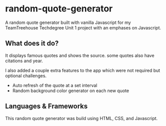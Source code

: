 # random-quote-generator

A random quote generator built with vanilla Javascript for my TeamTreehouse Techdegree Unit 1
project with an emphases on Javascript.

## What does it do?

It displays famous quotes and shows the source. some quotes also have citations and year.

I also added a couple extra features to the app which were not required but optional challenges.

<ul>
  <li>Auto refresh of the quote at a set interval</li>
  <li>Random background color generator on each new quote</li>
</ul>

## Languages & Frameworks

This random quote generator was build using HTML, CSS, and Javascript.
